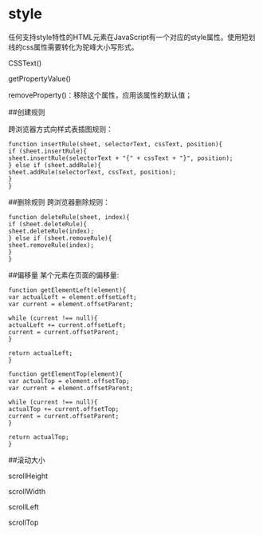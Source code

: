 # style

任何支持style特性的HTML元素在JavaScript有一个对应的style属性。使用短划线的css属性需要转化为驼峰大小写形式。

CSSText()

getPropertyValue()

removeProperty()：移除这个属性，应用该属性的默认值；

##创建规则

跨浏览器方式向样式表插图规则：
```
function insertRule(sheet, selectorText, cssText, position){
if (sheet.insertRule){
sheet.insertRule(selectorText + "{" + cssText + "}", position);
} else if (sheet.addRule){
sheet.addRule(selectorText, cssText, position);
}
}

```

##删除规则
跨浏览器删除规则：
```
function deleteRule(sheet, index){
if (sheet.deleteRule){
sheet.deleteRule(index);
} else if (sheet.removeRule){
sheet.removeRule(index);
}
}
```


##偏移量
某个元素在页面的偏移量:
```
function getElementLeft(element){
var actualLeft = element.offsetLeft;
var current = element.offsetParent;

while (current !== null){ 
actualLeft += current.offsetLeft;
current = current.offsetParent;
}

return actualLeft;
}

function getElementTop(element){
var actualTop = element.offsetTop;
var current = element.offsetParent;

while (current !== null){ 
actualTop += current.offsetTop;
current = current.offsetParent;
}

return actualTop;
}
```

##滚动大小

scrollHeight

scrollWidth

scrollLeft

scrollTop
